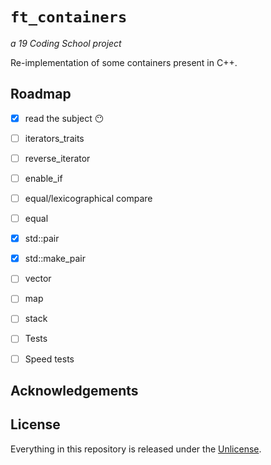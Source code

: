 # ```ft_containers```
*a 19 Coding School project*

Re-implementation of some containers present in C++.
## Roadmap

- [x] read the subject :no_mouth:
- [ ] iterators_traits
- [ ] reverse_iterator
- [ ] enable_if
- [ ] equal/lexicographical compare
- [ ] equal
- [x] std::pair
- [x] std::make_pair
- [ ] vector
- [ ] map
- [ ] stack
- [ ] Tests
- [ ] Speed tests


## Acknowledgements


## License

Everything in this repository is released under the [Unlicense](https://github.com/tderwedu/42cursus/blob/main/LICENSE).

